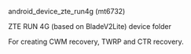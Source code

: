 android_device_zte_run4g (mt6732)

ZTE RUN 4G (based on BladeV2Lite) device folder

For creating CWM recovery, TWRP and CTR recovery.
